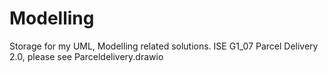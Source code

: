 # Modelling

Storage for my UML, Modelling related solutions. 
ISE G1_07 Parcel Delivery 2.0, please see Parceldelivery.drawio
